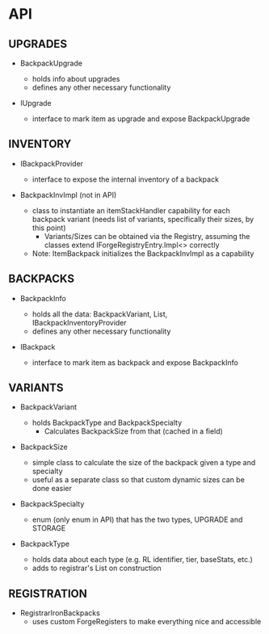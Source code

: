# API

## UPGRADES

* BackpackUpgrade
    * holds info about upgrades
    * defines any other necessary functionality

* IUpgrade
    * interface to mark item as upgrade and expose BackpackUpgrade


## INVENTORY

* IBackpackProvider
    * interface to expose the internal inventory of a backpack

* BackpackInvImpl (not in API)
    * class to instantiate an itemStackHandler capability for each backpack variant (needs list of variants, specifically their sizes, by this point)
      * Variants/Sizes can be obtained via the Registry, assuming the classes extend IForgeRegistryEntry.Impl<> correctly
    * Note: ItemBackpack initializes the BackpackInvImpl as a capability


## BACKPACKS

* BackpackInfo
    * holds all the data: BackpackVariant, List<BackpackUpgrade>, IBackpackInventoryProvider
    * defines any other necessary functionality

* IBackpack
    * interface to mark item as backpack and expose BackpackInfo
    
## VARIANTS

* BackpackVariant
    * holds BackpackType and BackpackSpecialty
        * Calculates BackpackSize from that (cached in a field)

* BackpackSize
    * simple class to calculate the size of the backpack given a type and specialty 
    * useful as a separate class so that custom dynamic sizes can be done easier

* BackpackSpecialty
   * enum (only enum in API) that has the two types, UPGRADE and STORAGE

* BackpackType
    * holds data about each type (e.g. RL identifier, tier, baseStats, etc.)
    * adds to registrar's List<BackpackType> on construction


## REGISTRATION

* RegistrarIronBackpacks
    * uses custom ForgeRegisters to make everything nice and accessible